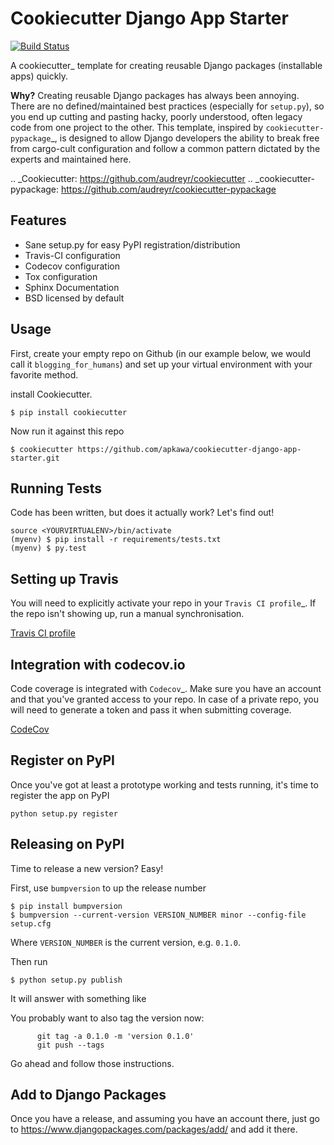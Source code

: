 # Cookiecutter Django App Starter

[![Build Status](https://travis-ci.org/Apkawa/cookiecutter-django-app-starter.svg?branch=master)](https://travis-ci.org/cookiecutter-django-app-starter)

A cookiecutter_ template for creating reusable Django packages (installable apps) quickly.

**Why?** Creating reusable Django packages has always been annoying. There are no defined/maintained
best practices (especially for ``setup.py``), so you end up cutting and pasting hacky, poorly understood,
often legacy code from one project to the other. This template, inspired by `cookiecutter-pypackage`_,
is designed to allow Django developers the ability to break free from cargo-cult configuration and follow
a common pattern dictated by the experts and maintained here.

.. _Cookiecutter: https://github.com/audreyr/cookiecutter
.. _cookiecutter-pypackage: https://github.com/audreyr/cookiecutter-pypackage

Features
--------

* Sane setup.py for easy PyPI registration/distribution
* Travis-CI configuration
* Codecov configuration
* Tox configuration
* Sphinx Documentation
* BSD licensed by default

Usage
-----

First, create your empty repo on Github (in our example below, we would call it ``blogging_for_humans``) and set up your virtual environment with your favorite method.

install Cookiecutter.

    $ pip install cookiecutter

Now run it against this repo

    $ cookiecutter https://github.com/apkawa/cookiecutter-django-app-starter.git

## Running Tests

Code has been written, but does it actually work? Let's find out!

    source <YOURVIRTUALENV>/bin/activate
    (myenv) $ pip install -r requirements/tests.txt
    (myenv) $ py.test

## Setting up Travis

You will need to explicitly activate your repo in your `Travis CI profile`_.
If the repo isn't showing up, run a manual synchronisation.

[Travis CI profile](https://travis-ci.org/profile/)

## Integration with codecov.io

Code coverage is integrated with `Codecov`_. Make sure you have an account
and that you've granted access to your repo. In case of a private repo, you
will need to generate a token and pass it when submitting coverage.

[CodeCov](https://codecov.io/)

## Register on PyPI

Once you've got at least a prototype working and tests running, it's time to register the app on PyPI

    python setup.py register


## Releasing on PyPI

Time to release a new version? Easy!

First, use `bumpversion` to up the release number

    $ pip install bumpversion
    $ bumpversion --current-version VERSION_NUMBER minor --config-file setup.cfg

Where `VERSION_NUMBER` is the current version, e.g. `0.1.0`.

Then run

    $ python setup.py publish

It will answer with something like

You probably want to also tag the version now:

          git tag -a 0.1.0 -m 'version 0.1.0'
          git push --tags

Go ahead and follow those instructions.

## Add to Django Packages

Once you have a release, and assuming you have an account there,
just go to https://www.djangopackages.com/packages/add/ and add it there.

